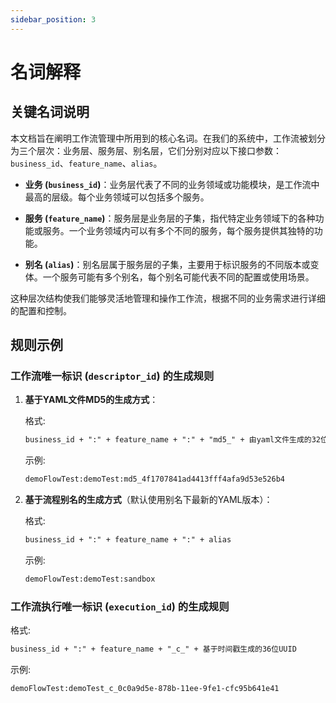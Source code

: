 ```yaml
---
sidebar_position: 3
---
```


# 名词解释

## 关键名词说明

本文档旨在阐明工作流管理中所用到的核心名词。在我们的系统中，工作流被划分为三个层次：业务层、服务层、别名层，它们分别对应以下接口参数：`business_id`、`feature_name`、`alias`。

- **业务 (`business_id`)**：业务层代表了不同的业务领域或功能模块，是工作流中最高的层级。每个业务领域可以包括多个服务。

- **服务 (`feature_name`)**：服务层是业务层的子集，指代特定业务领域下的各种功能或服务。一个业务领域内可以有多个不同的服务，每个服务提供其独特的功能。

- **别名 (`alias`)**：别名层属于服务层的子集，主要用于标识服务的不同版本或变体。一个服务可能有多个别名，每个别名可能代表不同的配置或使用场景。

这种层次结构使我们能够灵活地管理和操作工作流，根据不同的业务需求进行详细的配置和控制。

## 规则示例

### 工作流唯一标识 (`descriptor_id`) 的生成规则

1. **基于YAML文件MD5的生成方式**：

   格式:

   ```txt
   business_id + ":" + feature_name + ":" + "md5_" + 由yaml文件生成的32位md5字符串
   ```

   示例:

   ```txt
   demoFlowTest:demoTest:md5_4f1707841ad4413fff4afa9d53e526b4
   ```

2. **基于流程别名的生成方式**（默认使用别名下最新的YAML版本）：

   格式:

   ```txt
   business_id + ":" + feature_name + ":" + alias
   ```

   示例:

   ```txt
   demoFlowTest:demoTest:sandbox
   ```

### 工作流执行唯一标识 (`execution_id`) 的生成规则

格式:

```txt
business_id + ":" + feature_name + "_c_" + 基于时间戳生成的36位UUID
```

示例:

```txt
demoFlowTest:demoTest_c_0c0a9d5e-878b-11ee-9fe1-cfc95b641e41
```

